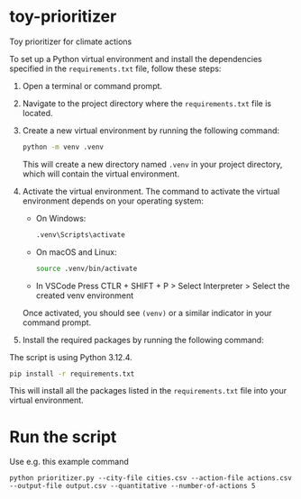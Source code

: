 # toy-prioritizer

Toy prioritizer for climate actions

To set up a Python virtual environment and install the dependencies specified in the `requirements.txt` file, follow these steps:

1. Open a terminal or command prompt.

2. Navigate to the project directory where the `requirements.txt` file is located.

3. Create a new virtual environment by running the following command:

   ```bash
   python -m venv .venv
   ```

   This will create a new directory named `.venv` in your project directory, which will contain the virtual environment.

4. Activate the virtual environment. The command to activate the virtual environment depends on your operating system:

   - On Windows:

     ```bash
     .venv\Scripts\activate
     ```

   - On macOS and Linux:

     ```bash
     source .venv/bin/activate
     ```

   - In VSCode
     Press CTLR + SHIFT + P > Select Interpreter > Select the created venv environment

   Once activated, you should see `(venv)` or a similar indicator in your command prompt.

5. Install the required packages by running the following command:

The script is using Python 3.12.4.

```bash
pip install -r requirements.txt
```

This will install all the packages listed in the `requirements.txt` file into your virtual environment.

# Run the script

Use e.g. this example command

```
python prioritizer.py --city-file cities.csv --action-file actions.csv --output-file output.csv --quantitative --number-of-actions 5
```
